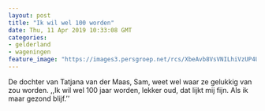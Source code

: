 ```yaml
---
layout: post
title: "Ik wil wel 100 worden"
date: Thu, 11 Apr 2019 10:33:08 GMT
categories: 
- gelderland 
- wageningen 
feature_image: "https://images3.persgroep.net/rcs/XbeAvb8VsVNILhiVzUP4Ua8ri5w/diocontent/144704692/_fitwidth/400/?appId=21791a8992982cd8da851550a453bd7f&quality=0.7"
---
```


De dochter van Tatjana van der Maas, Sam, weet wel waar ze gelukkig van zou worden. ,,Ik wil wel 100 jaar worden, lekker oud, dat lijkt mij fijn. Als ik maar gezond blijf.’’
